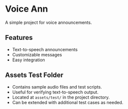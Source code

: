 # Voice Ann

A simple project for voice announcements.

## Features

- Text-to-speech announcements
- Customizable messages
- Easy integration

## Assets Test Folder

- Contains sample audio files and test scripts.
- Useful for verifying text-to-speech output.
- Located at `assets/test/` in the project directory.
- Can be extended with additional test cases as needed.